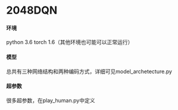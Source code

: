 # 2048DQN 
#### 环境
python 3.6 torch 1.6（其他环境也可能可以正常运行）
#### 模型
总共有三种网络结构和两种编码方式，详细可见model_archetecture.py
#### 超参数
很多超参数，在play_human.py中定义
